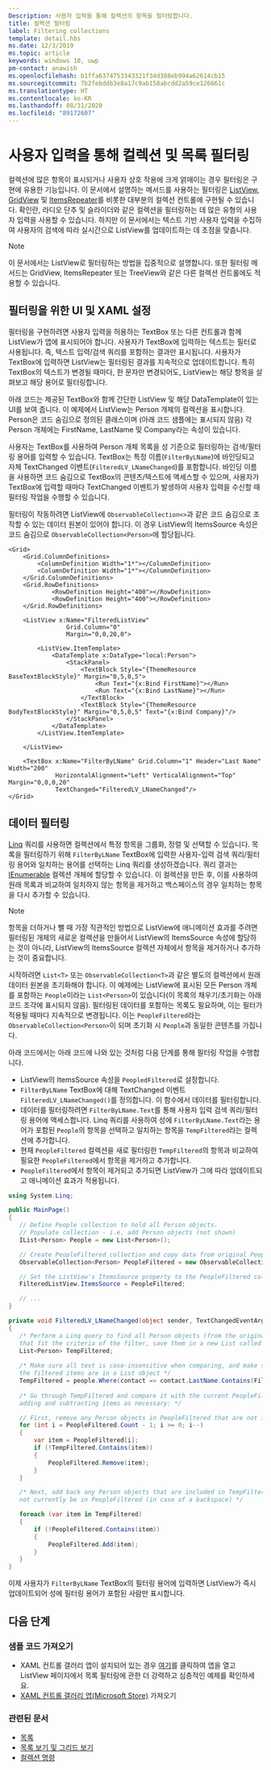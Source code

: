 ```yaml
---
Description: 사용자 입력을 통해 컬렉션의 항목을 필터링합니다.
title: 컬렉션 필터링
label: Filtering collections
template: detail.hbs
ms.date: 12/3/2019
ms.topic: article
keywords: windows 10, uwp
pm-contact: anawish
ms.openlocfilehash: b1ffa6374753343321f34d388eb994a62614cb15
ms.sourcegitcommit: 7b2febddb3e8a17c9ab158abcdd2a59ce126661c
ms.translationtype: HT
ms.contentlocale: ko-KR
ms.lasthandoff: 08/31/2020
ms.locfileid: "89172607"
---
```

# <a name="filtering-collections-and-lists-through-user-input"></a>사용자 입력을 통해 컬렉션 및 목록 필터링
컬렉션에 많은 항목이 표시되거나 사용자 상호 작용에 크게 얽매이는 경우 필터링은 구현에 유용한 기능입니다. 이 문서에서 설명하는 메서드를 사용하는 필터링은 [ListView](/uwp/api/Windows.UI.Xaml.Controls.ListView), [GridView](/uwp/api/windows.ui.xaml.controls.gridview) 및 [ItemsRepeater](/uwp/api/microsoft.ui.xaml.controls.itemsrepeater?view=winui-2.2)를 비롯한 대부분의 컬렉션 컨트롤에 구현될 수 있습니다. 확인란, 라디오 단추 및 슬라이더와 같은 컬렉션을 필터링하는 데 많은 유형의 사용자 입력을 사용할 수 있습니다. 하지만 이 문서에서는 텍스트 기반 사용자 입력을 수집하여 사용자의 검색에 따라 실시간으로 ListView를 업데이트하는 데 초점을 맞춥니다. 

> [!NOTE]
> 이 문서에서는 ListView로 필터링하는 방법을 집중적으로 설명합니다. 또한 필터링 메서드는 GridView, ItemsRepeater 또는 TreeView와 같은 다른 컬렉션 컨트롤에도 적용할 수 있습니다.

## <a name="setting-up-the-ui-and-xaml-for-filtering"></a>필터링을 위한 UI 및 XAML 설정
필터링을 구현하려면 사용자 입력을 허용하는 TextBox 또는 다른 컨트롤과 함께 ListView가 앱에 표시되어야 합니다. 사용자가 TextBox에 입력하는 텍스트는 필터로 사용됩니다. 즉, 텍스트 입력/검색 쿼리를 포함하는 결과만 표시됩니다. 사용자가 TextBox에 입력하면 ListView는 필터링된 결과를 지속적으로 업데이트합니다. 특히 TextBox의 텍스트가 변경될 때마다, 한 문자만 변경되어도, ListView는 해당 항목을 살펴보고 해당 용어로 필터링합니다.

아래 코드는 제공된 TextBox와 함께 간단한 ListView 및 해당 DataTemplate이 있는 UI를 보여 줍니다. 이 예제에서 ListView는 Person 개체의 컬렉션을 표시합니다. Person은 코드 숨김으로 정의된 클래스이며 (아래 코드 샘플에는 표시되지 않음) 각 Person 개체에는 FirstName, LastName 및 Company라는 속성이 있습니다.

사용자는 TextBox를 사용하여 Person 개체 목록을 성 기준으로 필터링하는 검색/필터링 용어를 입력할 수 있습니다. TextBox는 특정 이름(`FilterByLName`)에 바인딩되고 자체 TextChanged 이벤트(`FilteredLV_LNameChanged`)를 포함합니다. 바인딩 이름을 사용하면 코드 숨김으로 TextBox의 콘텐츠/텍스트에 액세스할 수 있으며, 사용자가 TextBox에 입력할 때마다 TextChanged 이벤트가 발생하여 사용자 입력을 수신할 때 필터링 작업을 수행할 수 있습니다. 

필터링이 작동하려면 ListView에 `ObservableCollection<>`과 같은 코드 숨김으로 조작할 수 있는 데이터 원본이 있어야 합니다. 이 경우 ListView의 ItemsSource 속성은 코드 숨김으로 `ObservableCollection<Person>`에 할당됩니다. 

```xaml
<Grid>
    <Grid.ColumnDefinitions>
        <ColumnDefinition Width="1*"></ColumnDefinition>
        <ColumnDefinition Width="1*"></ColumnDefinition>
    </Grid.ColumnDefinitions>
    <Grid.RowDefinitions>
            <RowDefinition Height="400"></RowDefinition>
            <RowDefinition Height="400"></RowDefinition>
    </Grid.RowDefinitions>

    <ListView x:Name="FilteredListView"
                Grid.Column="0"
                Margin="0,0,20,0">

        <ListView.ItemTemplate>
            <DataTemplate x:DataType="local:Person">
                <StackPanel>
                    <TextBlock Style="{ThemeResource BaseTextBlockStyle}" Margin="0,5,0,5">
                        <Run Text="{x:Bind FirstName}"></Run>
                        <Run Text="{x:Bind LastName}"></Run>
                    </TextBlock>
                    <TextBlock Style="{ThemeResource BodyTextBlockStyle}" Margin="0,5,0,5" Text="{x:Bind Company}"/>
                </StackPanel>
            </DataTemplate>
        </ListView.ItemTemplate>

    </ListView>

    <TextBox x:Name="FilterByLName" Grid.Column="1" Header="Last Name" Width="200"
             HorizontalAlignment="Left" VerticalAlignment="Top" Margin="0,0,0,20"
             TextChanged="FilteredLV_LNameChanged"/>
</Grid>
```
## <a name="filtering-the-data"></a>데이터 필터링
[Linq](/dotnet/csharp/programming-guide/concepts/linq/introduction-to-linq-queries) 쿼리를 사용하면 컬렉션에서 특정 항목을 그룹화, 정렬 및 선택할 수 있습니다. 목록을 필터링하기 위해 `FilterByLName` TextBox에 입력한 사용자-입력 검색 쿼리/필터링 용어와 일치하는 용어를 선택하는 Linq 쿼리를 생성하겠습니다. 쿼리 결과는 [IEnumerable<T>](/dotnet/api/system.collections.generic.ienumerable-1) 컬렉션 개체에 할당할 수 있습니다. 이 컬렉션을 만든 후, 이를 사용하여 원래 목록과 비교하여 일치하지 않는 항목을 제거하고 백스페이스의 경우 일치하는 항목을 다시 추가할 수 있습니다.

> [!NOTE]
> 항목을 더하거나 뺄 때 가장 직관적인 방법으로 ListView에 애니메이션 효과를 주려면 필터링된 개체의 새로운 컬렉션을 만들어서 ListView의 ItemsSource 속성에 할당하는 것이 아니라, ListView의 ItemsSource 컬렉션 자체에서 항목을 제거하거나 추가하는 것이 중요합니다.

시작하려면 `List<T>` 또는 `ObservableCollection<T>`과 같은 별도의 컬렉션에서 원래 데이터 원본을 초기화해야 합니다. 이 예제에는 ListView에 표시된 모든 Person 개체를 포함하는 `People`이라는 `List<Person>`이 있습니다(이 목록의 채우기/초기화는 아래 코드 조각에 표시되지 않음). 필터링된 데이터를 포함하는 목록도 필요하며, 이는 필터가 적용될 때마다 지속적으로 변경됩니다. 이는 `PeopleFiltered`라는 `ObservableCollection<Person>`이 되며 초기화 시 `People`과 동일한 콘텐츠를 가집니다.
 
아래 코드에서는 아래 코드에 나와 있는 것처럼 다음 단계를 통해 필터링 작업을 수행합니다.
 - ListView의 ItemsSource 속성을 `PeopledFiltered`로 설정합니다. 
 - `FilterByLName` TextBox에 대해 TextChanged 이벤트 `FilteredLV_LNameChanged()`를 정의합니다. 이 함수에서 데이터를 필터링합니다.
 - 데이터를 필터링하려면 `FilterByLName.Text`를 통해 사용자 입력 검색 쿼리/필터링 용어에 액세스합니다. Linq 쿼리를 사용하여 성에 `FilterByLName.Text`라는 용어가 포함된 `People`의 항목을 선택하고 일치하는 항목을 `TempFiltered`라는 컬렉션에 추가합니다.
 - 현재 `PeopleFiltered` 컬렉션을 새로 필터링한 `TempFiltered`의 항목과 비교하여 필요한 `PeopleFiltered`에서 항목을 제거하고 추가합니다.
 - `PeopleFiltered`에서 항목이 제거되고 추가되면 ListView가 그에 따라 업데이트되고 애니메이션 효과가 적용됩니다.

 ```csharp
using System.Linq;

public MainPage()
{
    // Define People collection to hold all Person objects. 
    // Populate collection - i.e. add Person objects (not shown)
    IList<Person> People = new List<Person>();

    // Create PeopleFiltered collection and copy data from original People collection
    ObservableCollection<Person> PeopleFiltered = new ObservableCollection<Person>(People);

    // Set the ListView's ItemsSource property to the PeopleFiltered collection
    FilteredListView.ItemsSource = PeopleFiltered;

    // ... 
}

private void FilteredLV_LNameChanged(object sender, TextChangedEventArgs e)
{
    /* Perform a Linq query to find all Person objects (from the original People collection)
    that fit the criteria of the filter, save them in a new List called TempFiltered. */
    List<Person> TempFiltered;
    
    /* Make sure all text is case-insensitive when comparing, and make sure 
    the filtered items are in a List object */
    TempFiltered = people.Where(contact => contact.LastName.Contains(FilterByLName.Text, StringComparison.InvariantCultureIgnoreCase)).ToList();
    
    /* Go through TempFiltered and compare it with the current PeopleFiltered collection,
    adding and subtracting items as necessary: */

    // First, remove any Person objects in PeopleFiltered that are not in TempFiltered
    for (int i = PeopleFiltered.Count - 1; i >= 0; i--)
    {
        var item = PeopleFiltered[i];
        if (!TempFiltered.Contains(item))
        {
            PeopleFiltered.Remove(item);
        }
    }

    /* Next, add back any Person objects that are included in TempFiltered and may 
    not currently be in PeopleFiltered (in case of a backspace) */

    foreach (var item in TempFiltered)
    {
        if (!PeopleFiltered.Contains(item))
        {
            PeopleFiltered.Add(item);
        }
    }
}
 ```

이제 사용자가 `FilterByLName` TextBox의 필터링 용어에 입력하면 ListView가 즉시 업데이트되어 성에 필터링 용어가 포함된 사람만 표시합니다.

## <a name="next-steps"></a>다음 단계

### <a name="get-the-sample-code"></a>샘플 코드 가져오기
- XAML 컨트롤 갤러리</strong> 앱이 설치되어 있는 경우 [여기](xamlcontrolsgallery:/item/ListView)를 클릭하여 앱을 열고 ListView 페이지에서 목록 필터링에 관한 더 강력하고 심층적인 예제를 확인하세요.
- [XAML 컨트롤 갤러리 앱(Microsoft Store)](https://www.microsoft.com/store/productId/9MSVH128X2ZT) 가져오기

### <a name="related-articles"></a>관련된 문서
- [목록](lists.md)
- [목록 보기 및 그리드 보기](listview-and-gridview.md)
- [컬렉션 명령](collection-commanding.md)